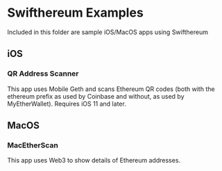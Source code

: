 # Swifthereum Examples

Included in this folder are sample iOS/MacOS apps using Swifthereum

## iOS

### QR Address Scanner
This app uses Mobile Geth and scans Ethereum QR codes (both with the ethereum prefix as used by Coinbase and without, as used by MyEtherWallet). Requires iOS 11 and later.

## MacOS

### MacEtherScan
This app uses Web3 to show details of Ethereum addresses.